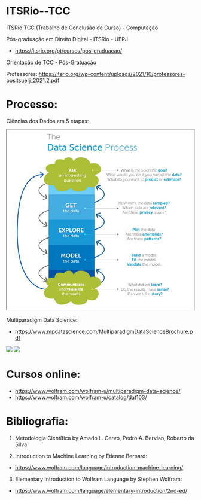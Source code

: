 # ITSRio--TCC
ITSRio TCC (Trabalho de Conclusão de Curso) - Computação

Pós-graduação em Direito Digital - ITSRio - UERJ
- https://itsrio.org/pt/cursos/pos-graduacao/

Orientação de TCC - Pós-Gratuação

Professores: https://itsrio.org/wp-content/uploads/2021/10/professores-positsuerj_2021.2.pdf

# Processo:

Ciências dos Dados em 5 etapas:

<img src="img/Data-Science-Process.png" width="600px">

Multiparadigm Data Science:
- https://www.mpdatascience.com/MultiparadigmDataScienceBrochure.pdf

<img src="https://www.wolfram.com/wolfram-u/img/courses/dat103-course.png" width="600px">
<img src="https://content.wolfram.com/uploads/sites/39/2019/09/mpds-workflow.png" width="600px">

# Cursos online:

- https://www.wolfram.com/wolfram-u/multiparadigm-data-science/
- https://www.wolfram.com/wolfram-u/catalog/dat103/

# Bibliografia:

1. Metodologia Científica by Amado L. Cervo, Pedro A. Bervian, Roberto da Silva

2. Introduction to Machine Learning by Etienne Bernard:
- https://www.wolfram.com/language/introduction-machine-learning/

3. Elementary Introduction to Wolfram Language by Stephen Wolfram:
- https://www.wolfram.com/language/elementary-introduction/2nd-ed/

